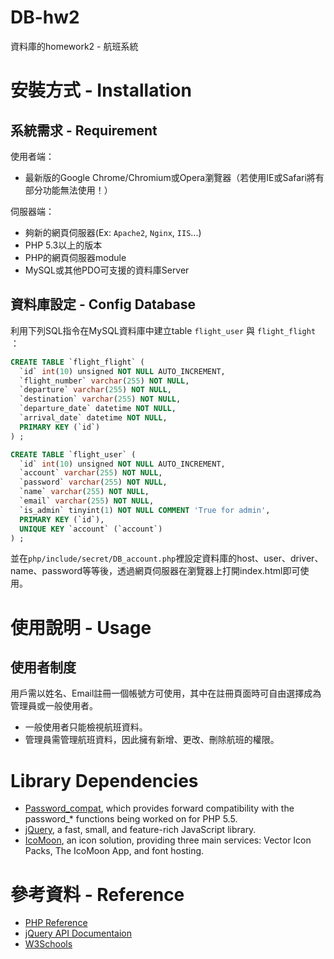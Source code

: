 DB-hw2
======

資料庫的homework2 - 航班系統

安裝方式 - Installation
=======================

系統需求 - Requirement
----------------------

使用者端：
- 最新版的Google Chrome/Chromium或Opera瀏覽器（若使用IE或Safari將有部分功能無法使用！）

伺服器端：
- 夠新的網頁伺服器(Ex: `Apache2`, `Nginx`, `IIS`...)
- PHP 5.3以上的版本
- PHP的網頁伺服器module
- MySQL或其他PDO可支援的資料庫Server

資料庫設定 - Config Database
----------------------------

利用下列SQL指令在MySQL資料庫中建立table `flight_user` 與 `flight_flight` ：
```SQL
CREATE TABLE `flight_flight` (
  `id` int(10) unsigned NOT NULL AUTO_INCREMENT,
  `flight_number` varchar(255) NOT NULL,
  `departure` varchar(255) NOT NULL,
  `destination` varchar(255) NOT NULL,
  `departure_date` datetime NOT NULL,
  `arrival_date` datetime NOT NULL,
  PRIMARY KEY (`id`)
) ;

CREATE TABLE `flight_user` (
  `id` int(10) unsigned NOT NULL AUTO_INCREMENT,
  `account` varchar(255) NOT NULL,
  `password` varchar(255) NOT NULL,
  `name` varchar(255) NOT NULL,
  `email` varchar(255) NOT NULL,
  `is_admin` tinyint(1) NOT NULL COMMENT 'True for admin',
  PRIMARY KEY (`id`),
  UNIQUE KEY `account` (`account`)
) ;
```
並在`php/include/secret/DB_account.php`裡設定資料庫的host、user、driver、name、password等等後，透過網頁伺服器在瀏覽器上打開index.html即可使用。

使用說明 - Usage
================

使用者制度
----------

用戶需以姓名、Email註冊一個帳號方可使用，其中在註冊頁面時可自由選擇成為管理員或一般使用者。
- 一般使用者只能檢視航班資料。
- 管理員需管理航班資料，因此擁有新增、更改、刪除航班的權限。

Library Dependencies
====================

- [Password_compat](https://github.com/ircmaxell/password_compat), which provides forward compatibility with the password_* functions being worked on for PHP 5.5.
- [jQuery](http://jquery.com/), a fast, small, and feature-rich JavaScript library.
- [IcoMoon](http://icomoon.io/), an icon solution, providing three main services: Vector Icon Packs, The IcoMoon App, and font hosting.
 
參考資料 - Reference
====================

- [PHP Reference](http://www.php.net/manual/en/funcref.php)
- [jQuery API Documentaion](http://api.jquery.com/)
- [W3Schools](http://www.w3schools.com/)
